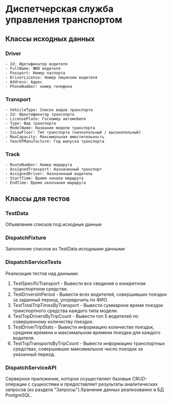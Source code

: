 # Диспетчерская служба управления транспортом

## Классы исходных данных

### Driver
	- Id: Идетификатор водителя
	- FullName: ФИО водителя
	- Passport: Номер паспорта
	- DriverLicense: Номер лицензии водителя
	- Address: Адрес
	- PhoneNumber: номер телефона

### Transport
	- VehicleType: Список видов транспорта
	- Id: Идентификатор транспорта
	- LicensePlate: Госномер автомобиля
	- Type: Вид транспорта
	- ModelName: Название модели транспорта
	- IsLowFloor: Тип транспорта (низкопольный / высокопольный)
	- MaxCapacity: Максимальная вместительность
	- YearOfManufacture: Год выпуска транспорта

### Track
	- RouteNumber: Номер маршрута
	- AssignedTransport: Назначенный транспорт
	- AssignedDriver: Назначенный водитель
	- StartTime: Время начала маршрута
	- EndTime: Время окончания маршрута

## Классы для тестов

### TestData
Объявление списков под исходные данные

### DispatchFixture
Заполнение списков из TestData исходными данными

### DispatchServiceTests
Реализация тестов над данными:
1) TestSpecificTransport - Вывести все сведения о конкретном транспортном средстве.
2) TestDriversInPeriod - Вывести всех водителей, совершивших поездки за заданный период, упорядочить по ФИО.
3) TestTotalTripTimesByTransport - Вывести суммарное время поездок транспортного средства каждого типа модели.
4) TestTopDriversByTripCount - Вывести топ 5 водителей по совершенному количеству поездок.
5) TestDriverTripStats - Вывести информацию количестве поездок, среднем времени и максимальном времени поездки для каждого водителя.
6) TestTopTransportsByTripCount - Вывести информацию транспортных средствах, совершивших максимальное число поездок за указанный период.

### DispatchServiceAPI
Серверное приложение, которое осуществляет базовые CRUD-операции с сущностями и предоставляет результаты аналитических запросов (из раздела "Запросы").Хранение данных реализованно в БД PostgreSQL.
